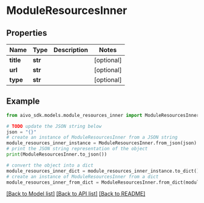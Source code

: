 # ModuleResourcesInner


## Properties

Name | Type | Description | Notes
------------ | ------------- | ------------- | -------------
**title** | **str** |  | [optional] 
**url** | **str** |  | [optional] 
**type** | **str** |  | [optional] 

## Example

```python
from aivo_sdk.models.module_resources_inner import ModuleResourcesInner

# TODO update the JSON string below
json = "{}"
# create an instance of ModuleResourcesInner from a JSON string
module_resources_inner_instance = ModuleResourcesInner.from_json(json)
# print the JSON string representation of the object
print(ModuleResourcesInner.to_json())

# convert the object into a dict
module_resources_inner_dict = module_resources_inner_instance.to_dict()
# create an instance of ModuleResourcesInner from a dict
module_resources_inner_from_dict = ModuleResourcesInner.from_dict(module_resources_inner_dict)
```
[[Back to Model list]](../README.md#documentation-for-models) [[Back to API list]](../README.md#documentation-for-api-endpoints) [[Back to README]](../README.md)


